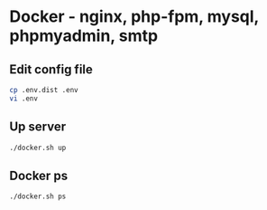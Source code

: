 # Docker - nginx, php-fpm, mysql, phpmyadmin, smtp

## Edit config file

```bash
cp .env.dist .env
vi .env
```

## Up server

```bash
./docker.sh up
```

## Docker ps
```bash
./docker.sh ps
```